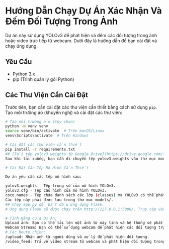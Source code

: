 # Hướng Dẫn Chạy Dự Án Xác Nhận Và Đếm Đối Tượng Trong Ảnh

Dự án này sử dụng YOLOv3 để phát hiện và đếm các đối tượng trong ảnh hoặc video trực tiếp từ webcam. Dưới đây là hướng dẫn để bạn cài đặt và chạy ứng dụng.

## Yêu Cầu

- Python 3.x
- pip (Trình quản lý gói Python)

## Các Thư Viện Cần Cài Đặt

Trước tiên, bạn cần cài đặt các thư viện cần thiết bằng cách sử dụng `pip`. Tạo môi trường ảo (khuyến nghị) và cài đặt các thư viện:

```bash
# Tạo môi trường ảo (tùy chọn)
python -m venv venv
source venv/bin/activate  # Trên macOS/Linux
venv\Scripts\activate  # Trên Windows

# Cài đặt các thư viện cần thiết
pip install -r requirements.txt
## [Tải tệp yolov3.weights từ Google Drive](https://drive.google.com/file/d/1sQdE6-FVvViYUkpyMbEdTb_Wle-MxrZO/view?usp=sharing)
Sau khi tải xuống, bạn cần di chuyển tệp yolov3.weights vào thư mục models

# Cài Đặt Các Tệp Mô Hình Cần Thiết

Dự án yêu cầu các tệp mô hình sau:

yolov3.weights - Tệp trọng số của mô hình YOLOv3.
yolov3.cfg - Tệp cấu hình của mô hình YOLOv3.
coco.names - Tệp chứa danh sách các lớp (classes) mà YOLOv3 có thể phát hiện.
Các tệp này phải được lưu trong thư mục models/.
## Chạy app.py để bắt đầu ứng dụng Flask.
# Ứng dụng Flask sẽ được chạy trên http://127.0.0.1:5000/. Truy cập vào địa chỉ này từ trình duyệt của bạn để sử dụng giao diện tải ảnh hoặc sử dụng webcam.

# Tính Năng của Dự Án:
Upload ảnh: Bạn có thể tải lên một ảnh từ máy tính và hệ thống sẽ phát hiện các đối tượng trong ảnh.
Webcam Stream: Bạn có thể sử dụng webcam để phát hiện các đối tượng trực tiếp trong video stream.
# Các Route chính:
/upload: Nhận ảnh từ người dùng và xử lý để phát hiện đối tượng.
/video_feed: Trả về video stream từ webcam và phát hiện đối tượng trong thời gian thực.


